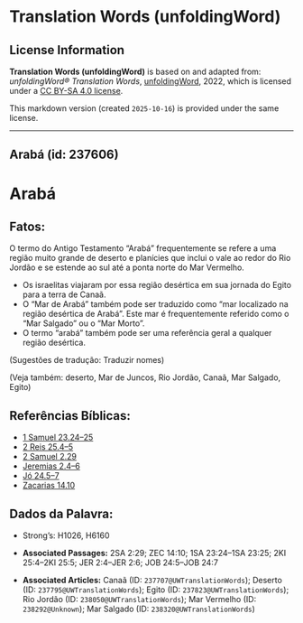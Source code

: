 # Translation Words (unfoldingWord)

## License Information

**Translation Words (unfoldingWord)** is based on and adapted from: _unfoldingWord® Translation Words_, [unfoldingWord](https://unfoldingword.org/utw), 2022, which is licensed under a [CC BY-SA 4.0 license](https://creativecommons.org/licenses/by-sa/4.0/legalcode.en).

This markdown version (created `2025-10-16`) is provided under the same license.



--------------------------------

## Arabá (id: 237606)

Arabá
=====

Fatos:
------

O termo do Antigo Testamento “Arabá” frequentemente se refere a uma região muito grande de deserto e planícies que inclui o vale ao redor do Rio Jordão e se estende ao sul até a ponta norte do Mar Vermelho.

* Os israelitas viajaram por essa região desértica em sua jornada do Egito para a terra de Canaã.
* O “Mar de Arabá” também pode ser traduzido como “mar localizado na região desértica de Arabá”. Este mar é frequentemente referido como o “Mar Salgado” ou o “Mar Morto”.
* O termo “arabá” também pode ser uma referência geral a qualquer região desértica.

(Sugestões de tradução: Traduzir nomes)

(Veja também: deserto, Mar de Juncos, Rio Jordão, Canaã, Mar Salgado, Egito)

Referências Bíblicas:
---------------------

* [1 Samuel 23\.24–25](https://ref.ly/1Sam23:24-1Sam23:25)
* [2 Reis 25\.4–5](https://ref.ly/2Kgs25:4-2Kgs25:5)
* [2 Samuel 2\.29](https://ref.ly/2Sam2:29)
* [Jeremias 2\.4–6](https://ref.ly/Jer2:4-Jer2:6)
* [Jó 24\.5–7](https://ref.ly/Job24:5-Job24:7)
* [Zacarias 14\.10](https://ref.ly/Zech14:10)

Dados da Palavra:
-----------------

* Strong’s: H1026, H6160

* **Associated Passages:** 2SA 2:29; ZEC 14:10; 1SA 23:24–1SA 23:25; 2KI 25:4–2KI 25:5; JER 2:4–JER 2:6; JOB 24:5–JOB 24:7
* **Associated Articles:** Canaã (ID: `237707@UWTranslationWords`); Deserto (ID: `237795@UWTranslationWords`); Egito (ID: `237823@UWTranslationWords`); Rio Jordão (ID: `238050@UWTranslationWords`); Mar Vermelho (ID: `238292@Unknown`); Mar Salgado (ID: `238320@UWTranslationWords`)

